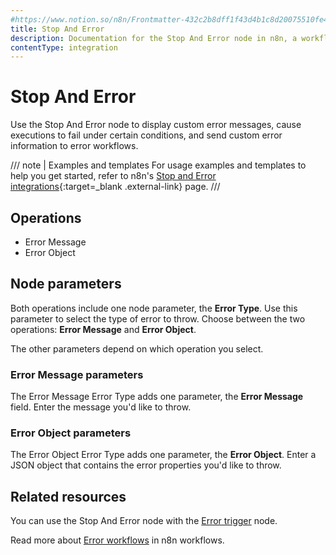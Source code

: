 ```yaml
---
#https://www.notion.so/n8n/Frontmatter-432c2b8dff1f43d4b1c8d20075510fe4
title: Stop And Error
description: Documentation for the Stop And Error node in n8n, a workflow automation platform. Includes guidance on usage, and links to examples.
contentType: integration
---
```


# Stop And Error

Use the Stop And Error node to display custom error messages, cause executions to fail under certain conditions, and send custom error information to error workflows.

/// note | Examples and templates
For usage examples and templates to help you get started, refer to n8n's [Stop and Error integrations](https://n8n.io/integrations/stop-and-error/){:target=_blank .external-link} page.
///

## Operations

* Error Message
* Error Object

## Node parameters

Both operations include one node parameter, the **Error Type**. Use this parameter to select the type of error to throw. Choose between the two operations: **Error Message** and **Error Object**.

The other parameters depend on which operation you select.

### Error Message parameters

The Error Message Error Type adds one parameter, the **Error Message** field. Enter the message you'd like to throw.

### Error Object parameters

The Error Object Error Type adds one parameter, the **Error Object**. Enter a JSON object that contains the error properties you'd like to throw.

## Related resources

You can use the Stop And Error node with the [Error trigger](/integrations/builtin/core-nodes/n8n-nodes-base.errortrigger/) node.

Read more about [Error workflows](/flow-logic/error-handling/) in n8n workflows.


